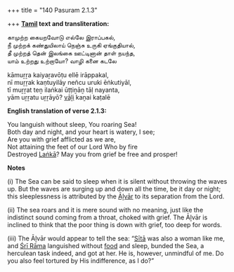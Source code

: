 +++
title = "140 Pasuram 2.1.3"

+++
**[Tamil](/definition/tamil#history "show Tamil definitions") text and transliteration:**

காமுற்ற கையறவோடு எல்லே இராப்பகல்,  
நீ முற்றக் கண்துயிலாய் நெஞ்சு உருகி ஏங்குதியால்,  
தீ முற்றத் தென் இலங்கை ஊட்டினான் தாள் நயந்த,  
யாம் உற்றது உற்றாயோ? வாழி கனை கடலே

kāmuṟṟa kaiyaṟavōṭu ellē irāppakal,  
nī muṟṟak kaṇtuyilāy neñcu uruki ēṅkutiyāl,  
tī muṟṟat teṉ ilaṅkai ūṭṭiṉāṉ tāḷ nayanta,  
yām uṟṟatu uṟṟāyō? [vāḻi](/definition/vali#vaishnavism "show vāḻi definitions") kaṉai kaṭalē

**English translation of verse 2.1.3:**

You languish without sleep, You roaring Sea!  
Both day and night, and your heart is watery, I see;  
Are you with grief afflicted as we are,  
Not attaining the feet of our Lord Who by fire  
Destroyed [Laṅkā](/definition/lanka#vaishnavism "show Laṅkā definitions")? May you from grief be free and prosper!

**Notes**

\(i\) The Sea can be said to sleep when it is silent without throwing the waves up. But the waves are surging up and down all the time, be it day or night; this sleeplessness is attributed by the [Āḻvār](/definition/aḻvar#vaishnavism "show Āḻvār definitions") to its separation from the Lord.

\(ii\) The sea roars and it is mere sound with no meaning, just like the indistinct sound coming from a throat, choked with grief. The Āḻvār is inclined to think that the poor thing is down with grief, too deep for words.

\(iii\) The Āḻvār would appear to tell the sea: “[Sītā](/definition/sita#vaishnavism "show Sītā definitions") was also a woman like me, and [Śrī Rāma](/definition/shrirama#history "show Śrī Rāma definitions") languished without [food](/definition/food#history "show food definitions") and sleep, bunded the Sea, a herculean task indeed, and got at her. He is, however, unmindful of me. Do you also feel tortured by His indifference, as I do?”


